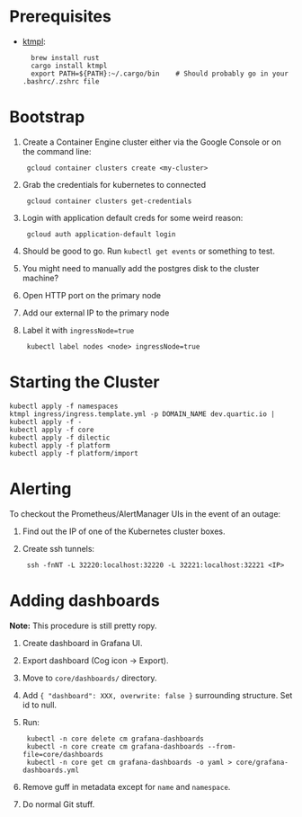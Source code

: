 # Prerequisites

- [ktmpl](https://github.com/InQuicker/ktmpl):

        brew install rust
        cargo install ktmpl
        export PATH=${PATH}:~/.cargo/bin    # Should probably go in your .bashrc/.zshrc file


# Bootstrap

1. Create a Container Engine cluster either via the Google Console or on the command line:

        gcloud container clusters create <my-cluster>

2. Grab the credentials for kubernetes to connected

        gcloud container clusters get-credentials

3. Login with application default creds for some weird reason:

        gcloud auth application-default login

4. Should be good to go. Run `kubectl get events` or something to test.
5. You might need to manually add the postgres disk to the cluster machine?
6. Open HTTP port on the primary node
7. Add our external IP to the primary node
8. Label it with `ingressNode=true`

        kubectl label nodes <node> ingressNode=true

# Starting the Cluster

    kubectl apply -f namespaces
    ktmpl ingress/ingress.template.yml -p DOMAIN_NAME dev.quartic.io | kubectl apply -f -
    kubectl apply -f core
    kubectl apply -f dilectic
    kubectl apply -f platform
    kubectl apply -f platform/import

# Alerting
To checkout the Prometheus/AlertManager UIs in the event of an outage:

1. Find out the IP of one of the Kubernetes cluster boxes.
2. Create ssh tunnels:

        ssh -fnNT -L 32220:localhost:32220 -L 32221:localhost:32221 <IP>

# Adding dashboards

**Note:** This procedure is still pretty ropy.

1. Create dashboard in Grafana UI.

2. Export dashboard (Cog icon -> Export).

3. Move to `core/dashboards/` directory.

4. Add `{ "dashboard": XXX, overwrite: false }` surrounding structure. Set id to null.

5. Run:

        kubectl -n core delete cm grafana-dashboards
        kubectl -n core create cm grafana-dashboards --from-file=core/dashboards
        kubectl -n core get cm grafana-dashboards -o yaml > core/grafana-dashboards.yml

6. Remove guff in metadata except for `name` and `namespace`.
7. Do normal Git stuff.

